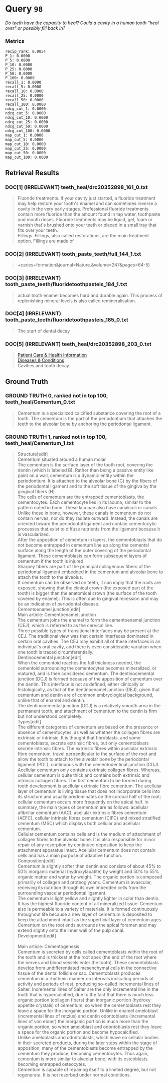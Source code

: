 # Query `98`

*Do teeth have the capacity to heal?
Could a cavity in a human tooth "heal over" or possibly fill back in?*

### Metrics

```
recip_rank: 0.0054
P_1: 0.0000
P_5: 0.0000
P_10: 0.0000
P_25: 0.0000
P_50: 0.0000
P_100: 0.0000
recall_1: 0.0000
recall_5: 0.0000
recall_10: 0.0000
recall_25: 0.0000
recall_50: 0.0000
recall_100: 0.0000
ndcg_cut_1: 0.0000
ndcg_cut_5: 0.0000
ndcg_cut_10: 0.0000
ndcg_cut_25: 0.0000
ndcg_cut_50: 0.0000
ndcg_cut_100: 0.0000
map_cut_1: 0.0000
map_cut_5: 0.0000
map_cut_10: 0.0000
map_cut_25: 0.0000
map_cut_50: 0.0000
map_cut_100: 0.0000
```

## Retrieval Results

### DOC[1] (IRRELEVANT) teeth_heal/drc20352898_161_0.txt
> Fluoride treatments. If your cavity just started, a fluoride treatment may help restore your tooth's enamel and can sometimes reverse a cavity in the very early stages. Professional fluoride treatments contain more fluoride than the amount found in tap water, toothpaste and mouth rinses. Fluoride treatments may be liquid, gel, foam or varnish that's brushed onto your teeth or placed in a small tray that fits over your teeth.<br> Fillings. Fillings, also called restorations, are the main treatment option. Fillings are made of

### DOC[2] (IRRELEVANT) tooth_paste_teeth/full_144_1.txt
> +caries+formation&journal=Nature.&volume=247&pages=64-5)

### DOC[3] (IRRELEVANT) tooth_paste_teeth/fluoridetoothpasteis_184_1.txt
> actual tooth enamel becomes hard and durable again. This process of<br>replenishing mineral levels is also called remineralisation.

### DOC[4] (IRRELEVANT) tooth_paste_teeth/fluoridetoothpasteis_185_0.txt
> The start of dental decay

### DOC[5] (IRRELEVANT) teeth_heal/drc20352898_203_0.txt
> [ Patient Care & Health Information ](/patient-care-and-health-information)<br> [ Diseases & Conditions ](/diseases-conditions)<br> Cavities and tooth decay


## Ground Truth

### GROUND TRUTH 0, ranked not in top 100, teeth_heal/Cementum_0.txt
> Cementum is a specialized calcified substance covering the root of a tooth. The cementum is the part of the periodontium that attaches the teeth to the alveolar bone by anchoring the periodontal ligament.

### GROUND TRUTH 1, ranked not in top 100, teeth_heal/Cementum_1.txt
> Structure[edit]<br>Cementum situated around a human molar<br>The cementum is the surface layer of the tooth root, covering the dentin (which is labeled B). Rather than being a passive entity like paint on a wall, cementum is a dynamic entity within the periodontium.  It is attached to the alveolar bone (C) by the fibers of the periodontal ligament and to the soft tissue of the gingiva by the gingival fibers (H).<br>The cells of cementum are the entrapped cementoblasts, the cementocytes. Each cementocyte lies in its lacuna, similar to the pattern noted in bone. These lacunae also have canaliculi or canals. Unlike those in bone, however, these canals in cementum do not contain nerves, nor do they radiate outward. Instead, the canals are oriented toward the periodontal ligament and contain cementocytic processes that exist to diffuse nutrients from the ligament because it is vascularized.<br>After the apposition of cementum in layers, the cementoblasts that do not become entrapped in cementum line up along the cemental surface along the length of the outer covering of the periodontal ligament. These cementoblasts can form subsequent layers of cementum if the tooth is injured.<br>Sharpey fibers are part of the principal collagenous fibers of the periodontal ligament embedded in the cementum and alveolar bone to attach the tooth to the alveolus.<br>If cementum can be observed on teeth, it can imply that the roots are exposed, showing that the clinical crown (the exposed part of the tooth) is bigger than the anatomical crown (the surface of the tooth covered by enamel). This is often due to gingival recession and may be an indication of periodontal disease.<br>Cementoenamel junction[edit]<br>Main article: Cementoenamel junction<br>The cementum joins the enamel to form the cementoenamel junction (CEJ), which is referred to as the cervical line.<br>Three possible types of transitional interfaces may be present at the CEJ. The traditional view was that certain interfaces dominated in certain oral cavities. The CEJ may exhibit all of these interfaces in an individual's oral cavity, and there is even considerable variation when one tooth is traced circumferentially.<br>Dentinocemental junction[edit]<br>When the cementoid reaches the full thickness needed, the cementoid surrounding the cementocytes becomes mineralized, or matured, and is then considered cementum. The dentinocemental junction (DCJ) is formed because of the apposition of cementum over the dentin. This interface is not as defined, either clinically or histologically, as that of the dentinoenamel junction (DEJ), given that cementum and dentin are of common embryological background, unlike that of enamel and dentin.<br>The dentinocemental junction (DCJ) is a relatively smooth area in the permanent tooth, and attachment of cementum to the dentin is firm but not understood completely.<br>Types[edit]<br>The different categories of cementum are based on the presence or absence of cementocytes, as well as whether the collagen fibres are extrinsic or intrinsic. It is thought that fibroblasts, and some cementoblasts, secrete extrinsic fibres, but only cementoblasts secrete intrinsic fibres. The extrinsic fibres within acellular extrinsic fibre cementum, travel perpendicular to the surface of the root and allow the tooth to attach to the alveolar bone by the periodontal ligament (PDL), continuous with the cementodentinal junction (CDJ). Acellular cementum only contains extrinsic collagen fibres. Whereas, cellular cementum is quite thick and contains both extrinsic and intrinsic collagen fibres. The first cementum to be formed during tooth development is acellular extrinsic fibre cementum. The acellular layer of cementum is living tissue that does not incorporate cells into its structure and usually predominates on the coronal half of the root; cellular cementum occurs more frequently on the apical half. In summary, the main types of cementum are as follows: acellular afibrillar cementum (AAC), acellular extrinsic fibres cementum (AEFC), cellular intrinsic fibres cementum (CIFC) and mixed stratified cementum (MSC) which displays both cellular and acellular cementum.<br>Cellular cementum contains cells and is the medium of attachment of collagen fibres to the alveolar bone. It is also responsible for minor repair of any resorption by continued deposition to keep the attachment apparatus intact. Acellular cementum does not contain cells and has a main purpose of adaptive function.<br>Composition[edit]<br>Cementum is slightly softer than dentin and consists of about 45% to 50% inorganic material (hydroxylapatite) by weight and 50% to 55% organic matter and water by weight. The organic portion is composed primarily of collagen and proteoglycans. Cementum is avascular, receiving its nutrition through its own imbedded cells from the surrounding vascular periodontal ligament.<br>The cementum is light yellow and slightly lighter in color than dentin. It has the highest fluoride content of all mineralized tissue. Cementum also is permeable to a variety of materials. It is formed continuously throughout life because a new layer of cementum is deposited to keep the attachment intact as the superficial layer of cementum ages. Cementum on the root ends surrounds the apical foramen and may extend slightly onto the inner wall of the pulp canal.<br>Development[edit]<br><br>Main article: Cementogenesis<br>Cementum is secreted by cells called cementoblasts within the root of the tooth and is thickest at the root apex (the end of the root where the nerves and blood vessels enter the tooth). These cementoblasts develop from undifferentiated mesenchymal cells in the connective tissue of the dental follicle or sac. Cementoblasts produces cementum in a rhythmic manner on intervals indicating periods of activity and periods of rest, producing so-called incremental lines of Salter. Incremental lines of Salter are the only incremental line in the tooth that is hypercalcified, due to the fact that there is much less organic portion (collagen fibers) than inorganic portion (hydroxy appetite crystals) of cementum, so when the cementoblasts rest they leave a space for the inorganic portion. Unlike in enamel ameloblast (incremental lines of retzius) and dentin odontoblasts (incremental lines of von ebner) the inorganic portion is much more than the organic portion, so when ameloblast and odontoblasts rest they leave a space for the organic portion and become hypocalcified.<br>Unlike ameloblasts and odontoblasts, which leave no cellular bodies in their secreted products, during the later steps within the stage of apposition, many of the cementoblasts become entrapped by the cementum they produce, becoming cementocytes. Thus again, cementum is more similar to alveolar bone, with its osteoblasts becoming entrapped osteocytes.<br>Cementum is capable of repairing itself to a limited degree, but not regenerate. It is not resorbed under normal conditions.
